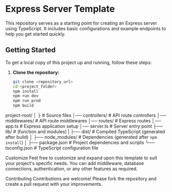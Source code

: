 # Express Server Template

This repository serves as a starting point for creating an Express server using TypeScript. It includes basic configurations and example endpoints to help you get started quickly.

## Getting Started

To get a local copy of this project up and running, follow these steps:

1. **Clone the repository:**

   ```bash
   git clone <repository_url>
   cd <project_folder>
   npm install
   npm run dev
   npm run prod
   npm build
   ```
   
project-root/
│
├                          # Source files
│── controllers/           # API route controllers
│── middlewares/           # API route middlewares
│── routes/                # Express routes
│── app.ts                 # Express application setup
│── server.ts              # Server entry point
├── lib/                   #  (function and modules)
|
├── dist/                  # Compiled TypeScript (generated after build)
│
├── node_modules/          # Dependencies (generated after `npm install`)
│
├── package.json           # Project dependencies and scripts
└── tsconfig.json          # TypeScript configuration file

Customize
Feel free to customize and expand upon this template to suit your project's specific needs. You can add middleware, database connections, authentication, or any other features as required.

Contributing
Contributions are welcome! Please fork the repository and create a pull request with your improvements.

